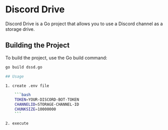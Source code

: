 
# Discord Drive

Discord Drive is a Go project that allows you to use a Discord channel as a storage drive.

## Building the Project

To build the project, use the Go build command:

```bash
go build dssd.go

## Usage

1. create .env file

    ```bash
    TOKEN=YOUR-DISCORD-BOT-TOKEN
    CHANNELID=STORAGE-CHANNEL-ID
    CHUNKSIZE=10000000
    ```

2. execute
